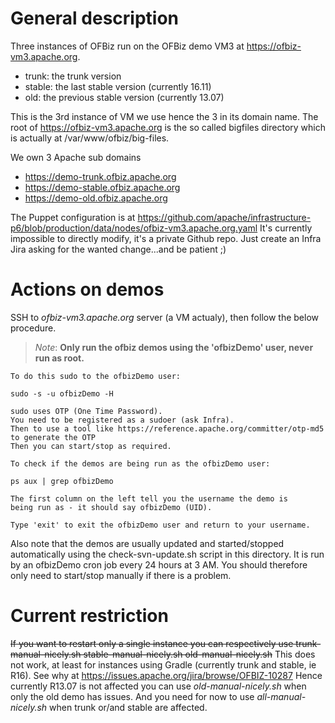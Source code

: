# General description
Three instances of OFBiz run on the OFBiz demo VM3 at https://ofbiz-vm3.apache.org.

* trunk: the trunk version
* stable: the last stable version (currently 16.11)
* old: the previous stable version (currently 13.07)
 
This is the 3rd instance of VM we use hence the 3 in its domain name.
The root of https://ofbiz-vm3.apache.org is the so called bigfiles directory which is actually at /var/www/ofbiz/big-files.

We own 3 Apache sub domains

* https://demo-trunk.ofbiz.apache.org
* https://demo-stable.ofbiz.apache.org
* https://demo-old.ofbiz.apache.org

The Puppet configuration is at 
https://github.com/apache/infrastructure-p6/blob/production/data/nodes/ofbiz-vm3.apache.org.yaml
It's currently impossible to directly modify, it's a private Github repo.
Just create an Infra Jira asking for the wanted change...and be patient ;)

# Actions on demos
SSH to *ofbiz-vm3.apache.org* server (a VM actualy), then follow the below procedure. 

>_Note_: **Only run the ofbiz demos using the 'ofbizDemo' user, never run as root.** 
    
    To do this sudo to the ofbizDemo user:

    sudo -s -u ofbizDemo -H

    sudo uses OTP (One Time Password). 
    You need to be registered as a sudoer (ask Infra).
    Then to use a tool like https://reference.apache.org/committer/otp-md5 to generate the OTP
    Then you can start/stop as required.

    To check if the demos are being run as the ofbizDemo user:

    ps aux | grep ofbizDemo

    The first column on the left tell you the username the demo is
    being run as - it should say ofbizDemo (UID).

    Type 'exit' to exit the ofbizDemo user and return to your username.

Also note that the demos are usually updated and started/stopped automatically using the check-svn-update.sh script in this directory. It is run by an ofbizDemo cron job every 24 hours at 3 AM. You should therefore only need to start/stop manually if there is a problem.

# Current restriction 
~~If you want to restart only a single instance you can respectively use
trunk-manual-nicely.sh
stable-manual-nicely.sh
old-manual-nicely.sh~~
This does not work, at least for instances using Gradle (currently trunk and stable, ie R16).
See why at https://issues.apache.org/jira/browse/OFBIZ-10287 
Hence currently R13.07 is not affected you can use *old-manual-nicely.sh* when only the old demo has issues.
And you need for now to use *all-manual-nicely.sh* when trunk or/and stable are affected.

 

